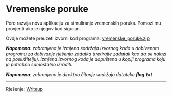 # Vremenske poruke

Pero razvija novu aplikaciju za simuliranje vremenskih poruka. Pomozi mu provjeriti ako je njegov kod siguran.

Ovdje možete preuzeti izvorni kod programa: [vremenske_poruke.zip](https://github.com/fnovak22/ctf-zavrsni/raw/refs/heads/main/Zadaci/Binarna%20eksploatacija/Vremenske%20poruke/Datoteke/vremenske_poruke.zip)

_**Napomena**: zabranjena je izmjena sadržaja izvornog koda u dobivenom programu za dobivanje rješenja zadatka (tretirajte zadatak kao da se nalazi na poslužitelju). Izmjena izvornog koda je dopuštena u kopiji programa koju je potrebno samostalno izraditi._

_**Napomena**: zabranjeno je direktno čitanje sadržaja datoteke **flag.txt**_

---

Rješenje: [Writeup](https://github.com/fnovak22/ctf-zavrsni/tree/main/Zadaci/Binarna%20eksploatacija/Vremenske%20poruke/Writeup)

